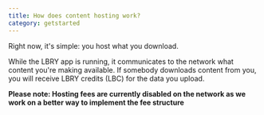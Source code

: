```yaml
---
title: How does content hosting work?
category: getstarted
---
```


Right now, it's simple: you host what you download.

While the LBRY app is running, it communicates to the network what
content you're making available. If somebody downloads content from
you, you will receive LBRY credits (LBC) for the data you  upload.

**Please note: Hosting fees are currently disabled on the network as we work on a better way to implement the fee structure**
